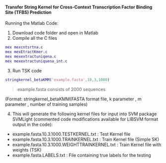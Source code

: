#### Transfer String Kernel for Cross-Context Transcription Factor Binding Site (TFBS) Prediction 

Running the Matlab Code:

1. Download code folder and open in Matlab
2. Compile all the C files

```matlab
mex mexcntsrtna.c
mex mexEtractKmer.c
mex mexextractuniqena.c
mex mexextractuniquena_int.c
```

3. Run TSK code

```matlab
stringkernel_betaKMM('example.fasta',10,3,1000)
```
>example.fasta consists of 2000 sequences 

(Format: stringkernel_betaKMM(FASTA format file, k parameter , m parameter , number of training samples)

4. This will generate the following kernel files for input into SVM package SVMLight (commented code modifications available for LIBSVM format output in the code):

+ example.fasta.10.3.1000.TESTKERNEL.txt : Test Kernel file
+ example.fasta.10.3.1000.TRAINKERNEL.txt : Train Kernel file (Simple SK)
+ example.fasta.10.3.1000.WEIGHTTRAINKERNEL.txt : Train Kernel file with weights (TSK)
+ example.fasta.LABELS.txt : File containing true labels for the testing


